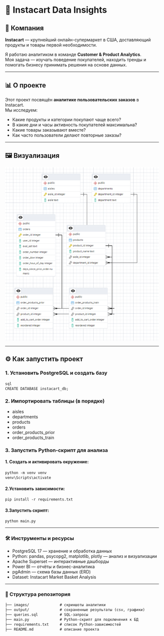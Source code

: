 # 🛒 Instacart Data Insights  

## 📌 Компания  
**Instacart** — крупнейший онлайн-супермаркет в США, доставляющий продукты и товары первой необходимости.  

Я работаю аналитиком в команде **Customer & Product Analytics**.  
Моя задача — изучать поведение покупателей, находить тренды и помогать бизнесу принимать решения на основе данных.  

---

## 📊 О проекте  
Этот проект посвящён **аналитике пользовательских заказов** в Instacart.  
Мы исследуем:  
- Какие продукты и категории покупают чаще всего?  
- В какие дни и часы активность покупателей максимальна?  
- Какие товары заказывают вместе?  
- Как часто пользователи делают повторные заказы?  

---

## 🖼️ Визуализация  
![ERD](images/erd.png) 

---

## ⚙️ Как запустить проект  

### 1. Установить PostgreSQL и создать базу  
    sql
    CREATE DATABASE instacart_db;
### 2. Импортировать таблицы (в порядке)
 - aisles
 - departments
 - products
 - orders
 - order_products_prior
 - order_products_train

### 3. Запустить Python-скрипт для анализа
 #### 1. Создать и активировать окружение:
    python -m venv venv
    venv\Scripts\activate 
 #### 2.Установить зависимости:
    pip install -r requirements.txt

 #### 3.Запустить скрипт:
    python main.py
    
---

### 🛠 Инструменты и ресурсы
 - PostgreSQL 17 — хранение и обработка данных
 - Python: pandas, psycopg2, matplotlib, plotly — анализ и визуализации
 - Apache Superset — интерактивные дашборды
 - Power BI — отчёты и бизнес-аналитика
 - pgAdmin — схема базы данных (ERD)
 - Dataset: Instacart Market Basket Analysis

---

### 📂 Структура репозитория
```
├── images/              # скриншоты аналитики
├── output/              # сохраненные результаты (csv, графики)
├── queries.sql          # SQL-запросы
├── main.py              # Python-скрипт для подключения к БД
├── requirements.txt     # список Python-зависимостей
├── README.md            # описание проекта
```
